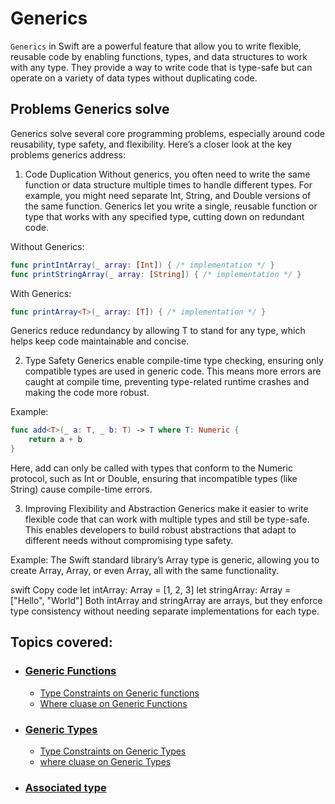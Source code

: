# Generics

`Generics` in Swift are a powerful feature that allow you to write flexible, reusable code by enabling functions, types, and data structures to work with any type. They provide a way to write code that is type-safe but can operate on a variety of data types without duplicating code.

## Problems Generics solve

Generics solve several core programming problems, especially around code reusability, type safety, and flexibility. Here’s a closer look at the key problems generics address:

1. Code Duplication
Without generics, you often need to write the same function or data structure multiple times to handle different types. For example, you might need separate Int, String, and Double versions of the same function. Generics let you write a single, reusable function or type that works with any specified type, cutting down on redundant code.

Without Generics:
```swift
func printIntArray(_ array: [Int]) { /* implementation */ }
func printStringArray(_ array: [String]) { /* implementation */ }
```
With Generics:
```swift
func printArray<T>(_ array: [T]) { /* implementation */ }
```
Generics reduce redundancy by allowing T to stand for any type, which helps keep code maintainable and concise.

2. Type Safety
Generics enable compile-time type checking, ensuring only compatible types are used in generic code. This means more errors are caught at compile time, preventing type-related runtime crashes and making the code more robust.

Example:

```swift
func add<T>(_ a: T, _ b: T) -> T where T: Numeric {
    return a + b
}
```
Here, add can only be called with types that conform to the Numeric protocol, such as Int or Double, ensuring that incompatible types (like String) cause compile-time errors.

3. Improving Flexibility and Abstraction
Generics make it easier to write flexible code that can work with multiple types and still be type-safe. This enables developers to build robust abstractions that adapt to different needs without compromising type safety.

Example: The Swift standard library’s Array type is generic, allowing you to create Array<Int>, Array<String>, or even Array<CustomType>, all with the same functionality.

swift
Copy code
let intArray: Array<Int> = [1, 2, 3]
let stringArray: Array<String> = ["Hello", "World"]
Both intArray and stringArray are arrays, but they enforce type consistency without needing separate implementations for each type.

## Topics covered:
- ### [Generic Functions](./GenericFunctions/README.md)
  - [Type Constraints on Generic functions](./GenericFunctions/README.md#type-constraints-on-generic-functions)
  - [Where cluase on Generic Functions](./GenericFunctions/README.md#where-clauses-on-generic-functions)
- ### [Generic Types](./GenericTypes/README.md)
  - [Type Constraints on Generic Types](./GenericTypes/README.md#type-constraints-on-generic-types)
  - [where cluase on Generic Types](./GenericTypes/README.md#where-clause-on-generic-types)
- ### [Associated type](./AssociatedTypes/README.md)
